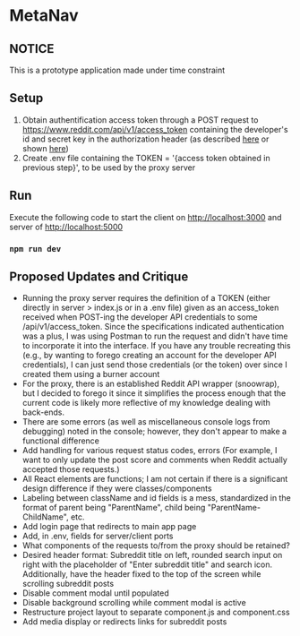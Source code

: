 # MetaNav

## NOTICE

This is a prototype application made under time constraint

## Setup

1. Obtain authentification access token through a POST request to https://www.reddit.com/api/v1/access_token containing the developer's id and secret key in the authorization header (as described [here](https://github.com/reddit-archive/reddit/wiki/OAuth2-Quick-Start-Example) or shown [here](https://www.youtube.com/watch?v=x9boO9x3TDA))
2. Create .env file containing the TOKEN = '{access token obtained in previous step}', to be used by the proxy server

## Run

Execute the following code to start the client on [http://localhost:3000](http://localhost:3000) and server of [http://localhost:5000](http://localhost:5000)

### `npm run dev`

## Proposed Updates and Critique

- Running the proxy server requires the definition of a TOKEN (either directly in server > index.js or in a .env file) given as an access_token received when POST-ing the developer API credentials to some /api/v1/access_token. Since the specifications indicated authentication was a plus, I was using Postman to run the request and didn't have time to incorporate it into the interface. If you have any trouble recreating this (e.g., by wanting to forego creating an account for the developer API credentials), I can just send those credentials  (or the token) over since I created them using a burner account
- For the proxy, there is an established Reddit API wrapper (snoowrap), but I decided to forego it since it simplifies the process enough that the current code is likely more reflective of my knowledge dealing with  back-ends.
- There are some errors (as well as miscellaneous console logs from debugging) noted in the console; however, they don't appear to make a functional difference
- Add handling for various request status codes, errors (For example, I want to only update the post score and comments when Reddit actually accepted those requests.)
- All React elements are functions; I am not certain if there is a significant design difference if they were classes/components
- Labeling between className and id fields is a mess, standardized in the format of parent being "ParentName", child being "ParentName-ChildName", etc.
- Add login page that redirects to main app page
- Add, in .env, fields for server/client ports
- What components of the requests to/from the proxy should be retained?
- Desired header format: Subreddit title on left, rounded search input on right with the placeholder of "Enter subreddit title" and search icon. Additionally, have the header fixed to the top of the screen while scrolling subreddit posts
- Disable comment modal until populated
- Disable background scrolling while comment modal is active
- Restructure project layout to separate component.js and component.css
- Add media display or redirects links for subreddit posts


